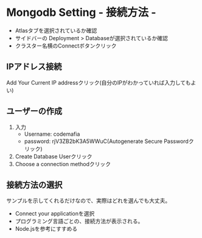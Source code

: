 # Mongodb Setting - 接続方法 -

- Atlasタブを選択されているか確認
- サイドバーの Deployment > Databaseが選択されているか確認
- クラスター名横のConnectボタンクリック
 
## IPアドレス接続
Add Your Current IP addressクリック(自分のIPがわかっていれば入力してもよい)

## ユーザーの作成
1. 入力
    - Username: codemafia
    - password: rjV3ZB2bK3A5WWuC(Autogenerate Secure Passwordクリック)
2. Create Database Userクリック
3. Choose a connection methodクリック

## 接続方法の選択
サンプルを示してくれるだけなので、実際はどれを選んでも大丈夫。
- Connect your applicationを選択
- プログラミング言語ごとの、接続方法が表示される。
- Node.jsを参考にすすめる


